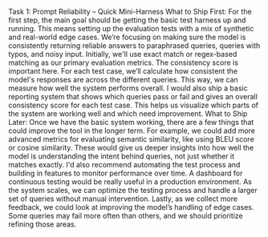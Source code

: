 Task 1: Prompt Reliability – Quick Mini-Harness
What to Ship First:
For the first step, the main goal should be getting the basic test harness up and running. This means setting up the evaluation tests with a mix of synthetic and real-world edge cases. We’re focusing on making sure the model is consistently returning reliable answers to paraphrased queries, queries with typos, and noisy input. Initially, we'll use exact match or regex-based matching as our primary evaluation metrics.
The consistency score is important here. For each test case, we’ll calculate how consistent the model's responses are across the different queries. This way, we can measure how well the system performs overall.
I would also ship a basic reporting system that shows which queries pass or fail and gives an overall consistency score for each test case. This helps us visualize which parts of the system are working well and which need improvement.
What to Ship Later:
Once we have the basic system working, there are a few things that could improve the tool in the longer term. For example, we could add more advanced metrics for evaluating semantic similarity, like using BLEU score or cosine similarity. These would give us deeper insights into how well the model is understanding the intent behind queries, not just whether it matches exactly.
I'd also recommend automating the test process and building in features to monitor performance over time. A dashboard for continuous testing would be really useful in a production environment. As the system scales, we can optimize the testing process and handle a larger set of queries without manual intervention.
Lastly, as we collect more feedback, we could look at improving the model’s handling of edge cases. Some queries may fail more often than others, and we should prioritize refining those areas.

